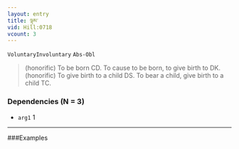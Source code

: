 ```yaml
---
layout: entry
title: ལྟམ་
vid: Hill:0718
vcount: 3
---
```

`VoluntaryInvoluntary` `Abs-Obl`
> (honorific) To be born CD\.
 To cause to be born, to give birth to DK\.
 (honorific) To give birth to a child DS\.
 To bear a child, give birth to a child TC\.

### Dependencies (N = 3)
* `arg1` 1

---

###Examples



